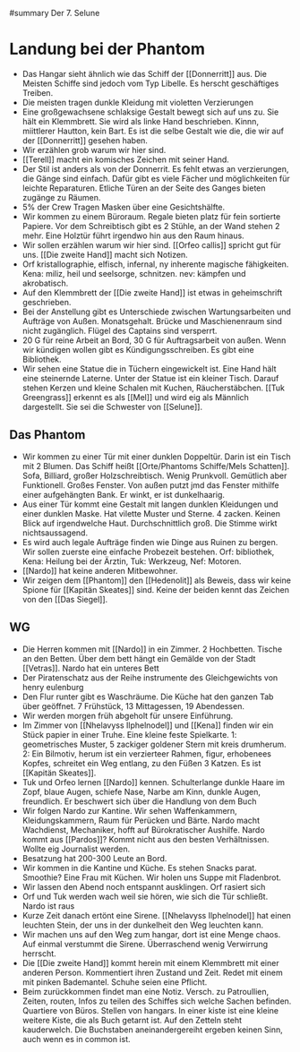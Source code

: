#summary 
Der 7. Selune
# Landung bei der Phantom


- Das Hangar sieht ähnlich wie das Schiff der [[Donnerritt]] aus. Die Meisten Schiffe sind jedoch vom Typ Libelle. Es herscht geschäftiges Treiben. 
- Die meisten tragen dunkle Kleidung mit violetten Verzierungen
- Eine großgewachsene schlaksige Gestalt bewegt sich auf uns zu. Sie hält ein Klemmbrett. Sie wird als linke Hand beschrieben. Kinnn, miittlerer Hautton, kein Bart. Es ist die selbe Gestalt wie die, die wir auf der [[Donnerritt]] gesehen haben. 
- Wir erzählen grob warum wir hier sind.
- [[Terell]] macht ein komisches Zeichen mit seiner Hand. 
- Der Stil ist anders als von der Donnerrit. Es fehlt etwas an verzierungen, die Gänge sind einfach. Dafür gibt es viele Fächer und möglichkeiten für leichte Reparaturen. Etliche Türen an der Seite des Ganges bieten zugänge zu Räumen.
- 5% der Crew Tragen Masken über eine Gesichtshälfte. 
- Wir kommen zu einem Büroraum. Regale bieten platz für fein sortierte Papiere. Vor dem Schreibtisch gibt es 2 Stühle, an der Wand stehen 2 mehr. Eine Holztür führt irgendwo hin aus den Raum hinaus. 
- Wir sollen erzählen warum wir hier sind. [[Orfeo callis]] spricht gut für uns. [[Die zweite Hand]] macht sich Notizen. 
- Orf kristallographie, elfisch, infernal, ny inherente magische fähigkeiten. Kena: miliz, heil und seelsorge, schnitzen. nev: kämpfen und akrobatisch. 
- Auf den Klemmbrett der [[Die zweite Hand]] ist etwas in geheimschrift geschrieben. 
- Bei der Anstellung gibt es Unterschiede zwischen Wartungsarbeiten und Aufträge von Außen. Monatsgehalt. Brücke und Maschienenraum sind nicht zugänglich. Flügel des Captains sind versperrt. 
- 20 G für reine Arbeit an Bord, 30 G für Auftragsarbeit von außen. Wenn wir kündigen wollen gibt es Kündigungsschreiben. Es gibt eine Bibliothek.
- Wir sehen eine Statue die in Tüchern eingewickelt ist. Eine Hand hält eine steinernde Laterne. Unter der Statue ist ein kleiner Tisch. Darauf stehen Kerzen und kleine Schalen mit Kuchen, Räucherstäbchen. [[Tuk Greengrass]] erkennt es als [[Mel]] und wird eig als Männlich dargestellt. Sie sei die Schwester von [[Selune]]. 


## Das Phantom

- Wir kommen zu einer Tür mit einer dunklen Doppeltür. Darin ist ein Tisch mit 2 Blumen. Das Schiff heißt [[Orte/Phantoms Schiffe/Mels Schatten]]. Sofa, Billiard, großer Holzschreibtisch. Wenig Prunkvoll. Gemütlich aber Funktionell. Großes Fenster. Von außen putzt jmd das Fenster mithilfe einer aufgehängten Bank. Er winkt, er ist dunkelhaarig. 
- Aus einer Tür kommt eine Gestalt mit langen dunklen Kleidungen und einer dunklen Maske. Hat vilette Muster und Sterne. 4 zacken. Keinen Blick auf irgendwelche Haut. Durchschnittlich groß. Die Stimme wirkt nichtsaussagend. 
- Es wird auch legale Aufträge finden wie Dinge aus Ruinen zu bergen. Wir sollen zuerste eine einfache Probezeit bestehen. Orf: bibliothek, Kena: Heilung bei der Ärztin, Tuk: Werkzeug, Nef: Motoren. 
- [[Nardo]] hat keine anderen Mitbewohner. 
- Wir zeigen dem [[Phantom]] den [[Hedenolit]] als Beweis, dass wir keine Spione für [[Kapitän Skeates]] sind. Keine der beiden kennt das Zeichen von den [[Das Siegel]]. 

## WG
- Die Herren kommen mit [[Nardo]] in ein Zimmer. 2 Hochbetten. Tische an den Betten. Über dem bett hängt ein Gemälde von der Stadt [[Vetras]]. Nardo hat ein unteres Bett
- Der Piratenschatz aus der Reihe instrumente des Gleichgewichts von henry eulenburg
- Den Flur runter gibt es Waschräume. Die Küche hat den ganzen Tab über geöffnet. 7 Frühstück, 13 Mittagessen, 19 Abendessen. 
- Wir werden morgen früh abgeholt für unsere Einführung. 
- Im Zimmer von [[Nhelavyss Ilphelnodel]] und [[Kena]] finden wir ein Stück papier in einer Truhe. Eine kleine feste Spielkarte. 1: geometrisches Muster, 5 zackiger goldener Stern mit kreis drumherum. 2: Ein Bilmotiv, herum ist ein verzierteer Rahmen, figur, erhobenees Kopfes, schreitet ein Weg entlang, zu den Füßen 3 Katzen. Es ist [[Kapitän Skeates]]. 
- Tuk und Orfeo lernen [[Nardo]] kennen.  Schulterlange dunkle Haare im Zopf, blaue Augen, schiefe Nase, Narbe am Kinn, dunkle Augen, freundlich. Er beschwert sich über die Handlung von dem Buch
- Wir folgen Nardo zur Kantine. Wir sehen Waffenkammern, Kleidungskammern, Raum für Perücken und Bärte. Nardo macht Wachdienst, Mechaniker, hofft auf Bürokratischer Aushilfe. Nardo kommt aus [[Pardos]]? Kommt nicht aus den besten Verhältnissen. Wollte eig Journalist werden.
- Besatzung hat 200-300 Leute an Bord. 
- Wir kommen in die Kantine und Küche. Es stehen Snacks parat. Smoothie? Eine Frau mit Küchen. Wir holen uns Suppe mit Fladenbrot. 
- Wir lassen den Abend noch entspannt ausklingen. Orf rasiert sich
- Orf und Tuk werden wach weil sie hören, wie sich die Tür schließt. Nardo ist raus
- Kurze Zeit danach ertönt eine Sirene. [[Nhelavyss Ilphelnodel]] hat einen leuchten Stein, der uns in der dunkelheit den Weg leuchten kann. 
- Wir machen uns auf den Weg zum hangar, dort ist eine Menge chaos. Auf einmal verstummt die Sirene. Überraschend wenig Verwirrung herrscht. 
- Die [[Die zweite Hand]] kommt herein mit einem Klemmbrett mit einer anderen Person. Kommentiert ihren Zustand und Zeit. Redet mit einem mit pinken Bademantel. Schuhe seien eine Pflicht. 
- Beim zurückkommen findet man eine Notiz. Versch. zu Patroullien, Zeiten, routen, Infos zu teilen des Schiffes sich welche Sachen befinden. Quartiere von Büros. Stellen von hangars. In einer kiste ist eine kleine weitere Kiste, die als Buch getarnt ist. Auf den Zetteln steht kauderwelch. Die Buchstaben aneinandergereiht ergeben keinen Sinn, auch wenn es in common ist. 